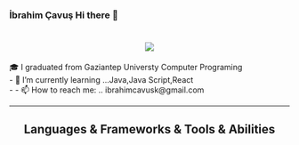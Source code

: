 ### İbrahim Çavuş Hi there 👋
<h1 align="center">
    <a href="https://git.io/typing-svg">
      <img src="https://readme-typing-svg.herokuapp.com/?lines=Hello,+There!+👋; He+is+İbrahim+Cavus+Karadana....;!&center=true&size=30">
    </a>
  </h1>
🎓 I graduated from Gaziantep Universty Computer Programing
<br>
- 🌱 I’m currently learning ...Java,Java Script,React
<br>
- - 📫 How to reach me: ..
                         ibrahimcavusk@gmail.com
                         <hr>
  <h2 align="center"> Languages & Frameworks & Tools & Abilities </h2>
  <br>
  <p align="center">


<!--
**ibrahimcavusk/ibrahimcavusk** is a ✨ _special_ ✨ repository because its `README.md` (this file) appears on your GitHub profile.

Here are some ideas to get you started:

- 🔭 I’m currently working on ...Java,Java Script,React
- 🌱 I’m currently learning ...Java,Java Script,React
- 👯 I’m looking to collaborate on ...
- 🤔 I’m looking for help with ...
- 💬 Ask me about ...
- 📫 How to reach me: ...
                                  ibrahimcavusk@gmail.com
- 😄 Pronouns: ...
- ⚡ Fun fact: ...
-->


